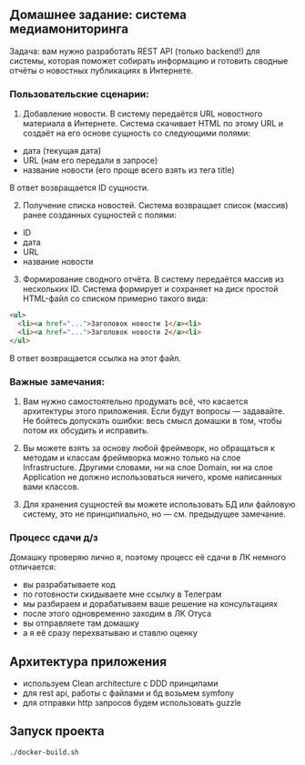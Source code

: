 ## Домашнее задание: система медиамониторинга

Задача: вам нужно разработать REST API (только backend!) для системы, которая поможет собирать информацию и готовить сводные отчёты о новостных публикациях в Интернете.

### Пользовательские сценарии:

1) Добавление новости. В систему передаётся URL новостного материала в Интернете. Система скачивает HTML по этому URL и создаёт на его основе сущность со следующими полями:

- дата (текущая дата)
- URL (нам его передали в запросе)
- название новости (его проще всего взять из тега title)

В ответ возвращается ID сущности.

2) Получение списка новостей. Система возвращает список (массив) ранее созданных сущностей с полями:

- ID
- дата
- URL
- название новости

3) Формирование сводного отчёта. В систему передаётся массив из нескольких ID. Система формирует и сохраняет на диск простой HTML-файл со списком примерно такого вида:

```html
<ul>
  <li><a href="...">Заголовок новости 1</a><li>
  <li><a href="...">Заголовок новости 2</a><li>
</ul>
```

В ответ возвращается ссылка на этот файл.

### Важные замечания:

1) Вам нужно самостоятельно продумать всё, что касается архитектуры этого приложения. Если будут вопросы — задавайте. Не бойтесь допускать ошибки: весь смысл домашки в том, чтобы потом их обсудить и исправить.

2) Вы можете взять за основу любой фреймворк, но обращаться к методам и классам фреймворка можно только на слое Infrastructure. Другими словами, ни на слое Domain, ни на слое Application не должно использоваться ничего, кроме написанных вами классов.

3) Для хранения сущностей вы можете использовать БД или файловую систему, это не принципиально, но — см. предыдущее замечание.

### Процесс сдачи д/з

Домашку проверяю лично я, поэтому процесс её сдачи в ЛК немного отличается:

- вы разрабатываете код
- по готовности скидываете мне ссылку в Телеграм
- мы разбираем и дорабатываем ваше решение на консультациях
- после этого одновременно заходим в ЛК Отуса
- вы отправляете там домашку
- а я её сразу перехватываю и ставлю оценку

## Архитектура приложения

- используем Clean architecture с DDD принципами
- для rest api, работы с файлами и бд возьмем symfony
- для отправки http запросов будем использовать guzzle

## Запуск проекта

```bash
./docker-build.sh
```
